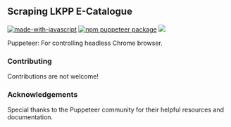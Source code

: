 
## Scraping LKPP E-Catalogue


[![made-with-javascript](https://img.shields.io/badge/Made%20with-JavaScript-1f425f.svg)](https://www.javascript.com) [![npm puppeteer package](https://img.shields.io/npm/v/puppeteer.svg)](https://npmjs.org/package/puppeteer)
<img src="{https://img.shields.io/badge/Puppeteer-40B5A4?style=for-the-badge&logo=Puppeteer&logoColor=white}" />

Puppeteer: For controlling headless Chrome browser.
### Contributing
Contributions are not welcome!

### Acknowledgements
Special thanks to the Puppeteer community for their helpful resources and documentation.


